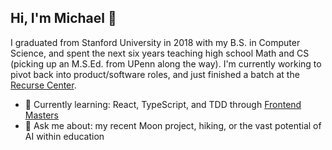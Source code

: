 ## Hi, I'm Michael 👋

I graduated from Stanford University in 2018 with my B.S. in Computer Science, and spent the next six years teaching high school Math and CS (picking up an M.S.Ed. from UPenn along the way). I'm currently working to pivot back into product/software roles, and just finished a batch at the [Recurse Center](https://www.recurse.com/).

- 🌱 Currently learning: React, TypeScript, and TDD through [Frontend Masters](https://frontendmasters.com/)
- 💬 Ask me about: my recent Moon project, hiking, or the vast potential of AI within education
